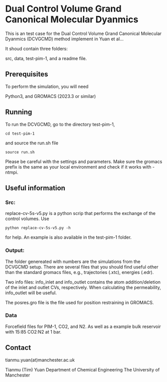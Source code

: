 # Dual Control Volume Grand Canonical Molecular Dyanmics

This is an test case for the Dual Control Volume Grand Canonical Molecular Dyanmics (DCVGCMD) method implement in Yuan et al...

It shoud contain three folders:

src, data, test-pim-1, and a readme file. 

## Prerequisites

To perform the simulation, you will need

Python3, and GROMACS (2023.3 or similar)

## Running

To run the DCVGCMD, go to the directory test-pim-1,

```
cd test-pim-1
```

and source the run.sh file

```
source run.sh
```

Please be careful with the settings and parameters. Make sure the gromacs prefix is the same as your local environment and check if it works with -ntmpi. 

## Useful information

### Src:

replace-cv-5s-v5.py is a python scrip that performs the exchange of the control volumes. Use

```
python replace-cv-5s-v5.py -h 
```

for help. An example is also available in the test-pim-1 folder. 

### Output: 

The folder genereated with numbers are the simulations from the DCVGCMD setup. There are several files that you should find useful other than the standard gromacs files, e.g., trajectories (.xtc), energies (.edr). 

Two info files: info_inlet and info_outlet contains the atom addition/deletion of the inlet and outlet CVs, respectively. When calculating the permeability, info_outlet will be useful. 

The posres.gro file is the file used for position restraining in GROMACS. 

### Data

Forcefield files for PIM-1, CO2, and N2. As well as a example bulk reservoir with 15:85 CO2:N2 at 1 bar. 

## Contact

tianmu.yuan(at)manchester.ac.uk

Tianmu (Tim) Yuan
Department of Chemical Engineering
The University of Manchester
